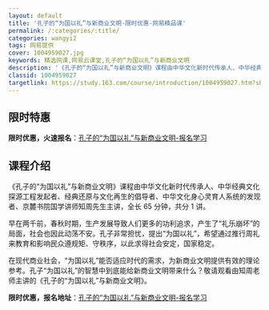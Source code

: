 ```yaml
---
layout: default
title: '孔子的“为国以礼”与新商业文明-限时优惠-网易精品课'
permalink: /:categories/:title/
categories: wangyi2
tags: 网易提供
cover: 1004959027.jpg
keywords: 精选网课,网易云课堂,孔子的“为国以礼”与新商业文明
description: '《孔子的“为国以礼”与新商业文明》课程由中华文化新时代传承人、中华经典文化探源工程发起者、经典还原与文化再生的倡导者、中'
classid: 1004959027
targetlink: https://study.163.com/course/introduction/1004959027.htm?share=1&shareId=1025206652&utm_campaign=share&utm_medium=iphoneShare&utm_source=&utm_u=1025206652
---
```


## 限时特惠

**限时优惠，火速报名**：[孔子的“为国以礼”与新商业文明-报名学习](https://study.163.com/course/introduction/1004959027.htm?share=1&shareId=1025206652&utm_campaign=share&utm_medium=iphoneShare&utm_source=&utm_u=1025206652)

## 课程介绍

《孔子的“为国以礼”与新商业文明》课程由中华文化新时代传承人、中华经典文化探源工程发起者、经典还原与文化再生的倡导者、中华文化身心灵育人系统的发现者、京麓书院国学讲师知周先生主讲，全长 65 分钟，共分 1 讲。



早在两千前，春秋时期，生产发展导致人们更多的功利追求，产生了“礼乐崩坏”的局面，社会也因此动荡不安。孔子非常担忧，提出“为国以礼”，希望通过推行周礼来教育和影响民众遵规矩、守秩序，以此求得社会安定，国家稳定。 

在现代商业社会，“为国以礼”能否适应时代的需求，为新商业文明提供有效的理论参考。孔子“为国以礼”的智慧中到底能给新商业文明带来什么？敬请观看由知周老师主讲的《孔子的“为国以礼”与新商业文明》。

**限时优惠，报名地址**：[孔子的“为国以礼”与新商业文明-报名学习](https://study.163.com/course/introduction/1004959027.htm?share=1&shareId=1025206652&utm_campaign=share&utm_medium=iphoneShare&utm_source=&utm_u=1025206652)

